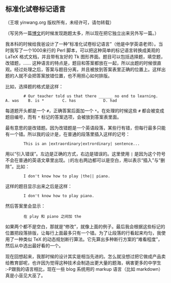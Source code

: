 

## 标准化试卷标记语言

（王垠 yinwang.org 版权所有，未经许可，请勿转载）

（写另外一篇[博文](http://www.yinwang.org/blog-cn/2013/04/14/markdown)的时候发现跑题太多，所以现在把它独立出来另外写一篇。）

我本科的时候给我爸设计了一种“标准化试卷标记语言”（他是中学英语老师）。当时我写了一个1000来行的 Perl 脚本，可以把这种简单的标记语言转换成美观的LaTeX 格式文档，并且带有友好的 Tk 图形界面。题目可以包括选择题，填空题，改错题，…… 这种语言的特点是，题目和答案都放在一起，所以出题的时候很直观。经过处理之后，答案与题目分离，并且被放到答案表里正确的位置上。这样出题的人就不会把答案放错位置，也不用担心如何排版。

比如，选择题的格式是这样：

            # Our teacher told us that there ______ no end to learning.       A. was    B. is *        C. has            D. had    

每道题开头都是一个 `#`，正确答案后面加一个 `*`。在处理的时候这些 `#` 都会被变成题目编号，而有 `*` 标记的答案选项，会被放到答案表里面。

最有意思的是改错题。因为改错题是一个英语段落，某些行有错，但每行最多只能有一个错。所以我的设计是，在普通的段落里插入这样的记号：

            This is an |extraordinary|extrordinary| sentence...    

用以“引入错误”。左边是正确的方式，右边是错误的。这里使用 `|` 是因为这个符号不会在普通的英语文章里出现。`|`的左右两边都可以是空白，用以表示“插入”与“删除”。比如：

            I don't know how to play |the|| piano.    

这样的题目显示出来之后是这样：

            I don't know how to play piano.    

然后答案里会显示：

            在 play 和 piano 之间加 the    

如果两个都不是空白，那就是“修改”，就像上面的例子。最后我会根据这些标记的位置把段落排版，让每行上面最多只有一个错。为了让段落的行看起来均匀，我使用了一种类似 TeX 的动态规划断行算法。它先算出多种断行方案的“难看程度”，然后从中选出最好看的一个。

现在回想起来，我那时候的设计其实是相当先进的。怎么就没想过把它做成产品卖给教育部呢，也许因为觉得这种技术会制造出更大量的题海，祸害更多的中学生 :-P跟我的语言相比，现在一些 blog 系统用的 markup 语言（比如 markdown）真是小巫见大巫了。

